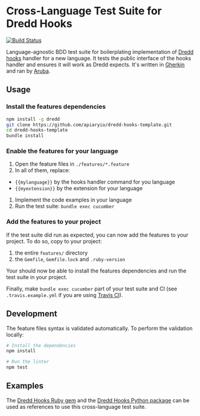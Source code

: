 # Cross-Language Test Suite for Dredd Hooks

[![Build Status](https://travis-ci.org/apiaryio/dredd-hooks-template.svg?branch=master)](https://travis-ci.org/apiaryio/dredd-hooks-template)

Language-agnostic BDD test suite for boilerplating implementation of [Dredd][] [hooks][] handler for a new language. It tests the public interface of the hooks handler and ensures it will work as Dredd expects. It's written in [Gherkin][] and ran by [Aruba][].

  [Aruba]: https://github.com/cucumber/aruba
  [Gherkin]: https://github.com/cucumber/cucumber/wiki/Gherkin
  [Dredd]: https://github.com/apiaryio/dredd
  [hooks]: https://dredd.readthedocs.io/en/latest/hooks/

## Usage

### Install the features dependencies

```bash
npm install -g dredd
git clone https://github.com/apiaryio/dredd-hooks-template.git
cd dredd-hooks-template
bundle install
```

### Enable the features for your language

1. Open the feature files in `./features/*.feature`
1. In all of them, replace:
  - `{{mylanguage}}` by the hooks handler command for you language
  - `{{myextension}}` by the extension for your language
1. Implement the code examples in your language
1. Run the test suite: `bundle exec cucumber`

### Add the features to your project

If the test suite did run as expected, you can now add the features to your project.
To do so, copy to your project:

1. the entire `features/` directory
1. the `Gemfile`, `Gemfile.lock` and `.ruby-version`

Your should now be able to install the features dependencies and run the test suite in your project.

Finally, make `bundle exec cucumber` part of your test suite and CI (see `.travis.example.yml` if you are using [Travis CI][travis]).

  [travis]: https://travis-ci.org

## Development

The feature files syntax is validated automatically. To perform the validation locally:

```bash
# Install the dependencies
npm install

# Run the linter
npm test
```

## Examples

The [Dredd Hooks Ruby gem][ruby] and the [Dredd Hooks Python package][python] can be used as references to use this cross-language test suite.

  [ruby]: https://github.com/apiaryio/dredd-hooks-ruby
  [python]: https://github.com/apiaryio/dredd-hooks-python
